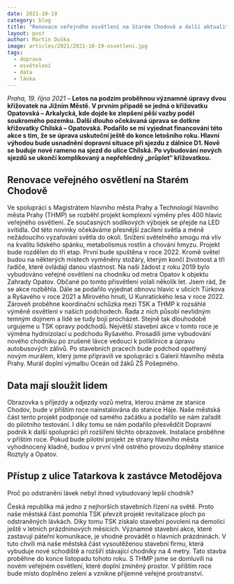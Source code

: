 ```yaml
---
date: 2021-10-19
category: blog
title: "Renovace veřejného osvětlení na Starém Chodově a další aktuality z dopravy"
layout: post
author: Martin Duška
image: articles/2021/2021-10-19-osvetleni.jpg
tags:
  - doprava
  - osvětelení
  - data
  - lávka
---
```


*Praha, 19. října 2021* – **Letos na podzim proběhnou významné úpravy dvou křižovatek na Jižním Městě. V prvním případě se jedná o křižovatku Opatovská – Arkalycká, kde dojde ke zlepšení pěší vazby podél soukromého pozemku. Další dlouho očekávaná úprava se dotkne křižovatky Chilská – Opatovská. Podařilo se mi vyjednat financování této akce s tím, že se úprava uskuteční ještě do konce letošního roku. Hlavní výhodou bude usnadnění dopravní situace při sjezdu z dálnice D1. Nově se buduje nové rameno na sjezd do ulice Chilská. Po vybudování nových sjezdů se ukončí komplikovaný a nepřehledný „průplet“ křižovatkou.**

## Renovace veřejného osvětlení na Starém Chodově

Ve spolupráci s Magistrátem hlavního města Prahy a Technologií hlavního města Prahy (THMP) se rozběhl projekt komplexní výměny přes 400 hlavic veřejného osvětlení. Ze současných sodíkových výbojek se přejde na LED svítidla. Od této novinky očekáváme přesnější zacílení světla a méně nežádoucího vyzařování světla do okolí. Snížení světelného smogu má vliv na kvalitu lidského spánku, metabolismus rostlin a chování hmyzu. Projekt bude rozdělen do tří etap. První bude spuštěna v roce 2022. Kromě světel budou na některých místech vyměněny stožáry, kterým končí životnost a tři řadiče, které ovládají danou vlastnost.
Na naši žádost z roku 2019 bylo vybudováno veřejné osvětlení na chodníku od metra Opatov k objektu Zahrady Opatov. Občané po tomto přisvětlení volali několik let. Jsem rád, že se akce rozběhla.
Dále se podařilo vyjednat obnovu hlavic v ulicích Türkova a Ryšavého v roce 2021 a Mírového hnutí, U Kunratického lesa v roce 2022. Zároveň proběhne koordinační schůzka mezi TSK a THMP k rozsáhlé výměně osvětlení v našich podchodech. Řada z nich působí nevlídným temným dojmem a lidé se tudy bojí procházet. Stejně tak dlouhodobě urgujeme u TSK opravy podchodů. Největší stavební akce v tomto roce je výměna hydroizolací u podchodu Ryšavého. Prosadili jsme vybudování nového chodníku po zrušené lávce vedoucí k poliklinice a úpravu autobusových zálivů. Po stavebních pracech bude podchod opatřený novým murálem, který jsme připravili ve spolupráci s Galerií hlavního města Prahy. Murál doplní výmalbu Oceán od žáků ZŠ Pošepného.

## Data mají sloužit lidem

Obrazovka s příjezdy a odjezdy vozů metra, kterou známe ze stanice Chodov, bude v příštím roce nainstalována do stanice Háje. Naše městská část tento projekt podporuje od samého začátku a podařilo se nám zařadit do pilotního testování. I díky tomu se nám podařilo přesvědčit Dopravní podnik k další spolupráci při rozšíření těchto obrazovek. Instalace proběhne v příštím roce. Pokud bude pilotní projekt ze strany hlavního města vyhodnocený kladně, budou v první vlně ostrého provozu doplněny stanice Roztyly a Opatov.

## Přístup z ulice Tatarkova k zastávce Metodějova

Proč po odstranění lávek nebyl ihned vybudovaný lepší chodník?

Česká republika má jedno z nejhorších stavebních řízení na světě. Proto naše městská část pomohla TSK převzít projekt revitalizace ploch po odstraněných lávkách. Díky tomu TSK získalo stavební povolení na demolici ještě v letních prázdninových měsících. Významné stavební akce, které zastavují páteřní komunikace, je vhodné provádět o hlavních prázdninách. V tuto chvíli má naše městská část vysoutěženou stavební firmu, která vybuduje nové schodiště a rozšíří stávající chodníky na 4 metry. Tato stavba proběhne do konce listopadu tohoto roku. S THMP jsme se domluvili na novém veřejném osvětlení, které doplní zmíněný prostor. V příštím roce bude místo doplněno zelení a vznikne příjemné veřejné prostranství.
